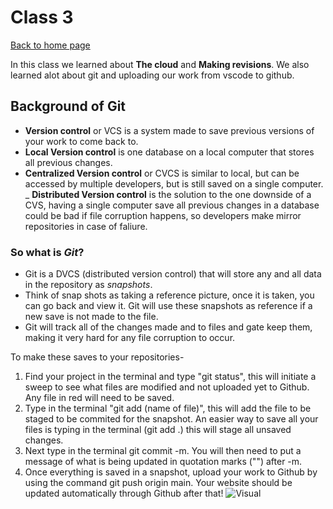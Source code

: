 # Class 3

[Back to home page](../class%20102/README.md)

In this class we learned about **The cloud** and **Making revisions**. We also learned alot about git and uploading our work from vscode to github.

## Background of Git

- **Version control** or VCS is a system made to save previous versions of your work to come back to.
- **Local Version control** is one database on a local computer that stores all previous changes.
- **Centralized Version control** or CVCS is similar to local, but can be accessed by multiple developers, but is still saved on a single computer.
_ **Distributed Version control** is the solution to the one downside of a CVS, having a single computer save all previous changes in a database could be bad if file corruption happens, so developers make mirror repositories in case of faliure.

### So what is *Git*?

- Git is a DVCS (distributed version control) that will store any and all data in the repository as *snapshots*.
- Think of snap shots as taking a reference picture, once it is taken, you can go back and view it. Git will use these snapshots as reference if a new save is not made to the file.
- Git will track all of the changes made and to files and gate keep them, making it very hard for any file corruption to occur.

To make these saves to your repositories-

1. Find your project in the terminal and type "git status", this will initiate a sweep to see what files are modified and not uploaded yet to Github. Any file in red will need to be saved.
2. Type in the terminal "git add (name of file)", this will add the file to be staged to be commited for the snapshot. An easier way to save all your files is typing in the terminal (git add .) this will stage all unsaved changes.
3. Next type in the terminal git commit -m. You will then need to put a message of what is being updated in quotation marks ("") after -m.
4. Once everything is saved in a snapshot, upload your work to Github by using the command git push origin main. Your website should be updated automatically through Github after that!
![Visual](https://blog.udemy.com/wp-content/uploads/2015/08/image066.png)
